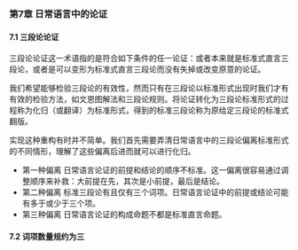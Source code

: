 ### 第7章 日常语言中的论证
#### 7.1 三段论论证
三段论论证这一术语指的是符合如下条件的任一论证：或者本来就是标准式直言三段论，或者是可以变形为标准式直言三段论而没有失掉或改变原意的论证。

我们希望能够检验三段论的有效性，然而只有在三段论以标准形式出现时我们才有有效的检验方法，如文恩图解法和三段论规则。将论证转化为三段论标准形式的过程称为化归（或翻译）为标准形式，得到的标准三段论称为原给定三段论的标准式翻版。

实现这种重构有时并不简单。我们首先需要弄清日常语言中的三段论偏离标准形式的不同情形，理解了这些偏离后进而就可以进行化归。
- 第一种偏离
日常语言论证的前提和结论的顺序不标准。这一偏离很容易通过调整顺序来补救：大前提在先，其次是小前提，最后是结论。
- 第二种偏离
标准三段论有且仅有三个词项。日常语言论证中的前提或结论可能有多于或少于三个项。
- 第三种偏离
日常语言论证的构成命题不都是标准直言命题。

#### 7.2 词项数量规约为三
